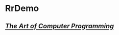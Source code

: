 # RrDemo

## [*The Art of Computer Programming*](http://www-cs-staff.stanford.edu/~knuth/taocp.html)
